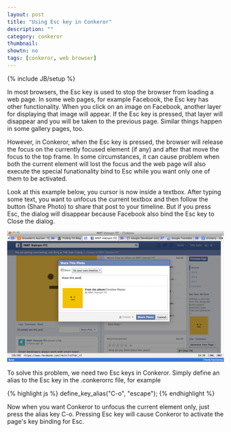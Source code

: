 ```yaml
---
layout: post
title: "Using Esc key in Conkeror"
description: ""
category: conkeror
thumbnail: 
showtn: no
tags: [conkeror, web browser]
---
```

{% include JB/setup %}

In most browsers, the Esc key is used to stop the browser from loading a web
page. In some web pages, for example Facebook, the Esc key has other
functionality. When you click on an image on Facebook, another layer for displaying
that image will appear. If the Esc key is pressed, that layer will disappear and
you will be taken to the previous page. Similar things happen in some gallery
pages, too.

<!-- more -->

However, in Conkeror, when the Esc key is pressed, the browser will release the
focus on the currently focused element (if any) and after that move the focus to
the top frame. In some circumstances, it can cause problem when both the current
element will lost the focus and the web page will also execute the special
funationality bind to Esc while you want only one of them to be activated.

Look at this example below, you cursor is now inside a textbox. After typing
some text, you want to unfocus the current textbox and then follow the button
(Share Photo) to share that post to your timeline. But if you press Esc, the
dialog will disappear because Facebook also bind the Esc key to Close the dialog.

![Example](/files/2013-08-08-using-esc-key-in-conkeror/example.png)

To solve this problem, we need two Esc keys in Conkeror. Simply define an alias
to the Esc key in the .conkerorrc file, for example

{% highlight js %}
define_key_alias("C-o", "escape");
{% endhighlight %}

Now when you want Conkeror to unfocus the current element only, just press the
alias key C-o. Pressing Esc key will cause Conkeror to activate the page's key
binding for Esc.
